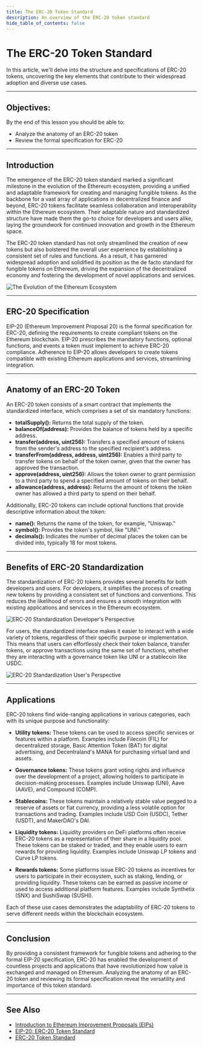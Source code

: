 ```yaml
---
title: The ERC-20 Token Standard
description: An overview of the ERC-20 token standard
hide_table_of_contents: false
---
```


# The ERC-20 Token Standard

In this article, we'll delve into the structure and specifications of ERC-20 tokens, uncovering the key elements that contribute to their widespread adoption and diverse use cases.

---

## Objectives:

By the end of this lesson you should be able to:

- Analyze the anatomy of an ERC-20 token
- Review the formal specification for ERC-20

---

## Introduction

The emergence of the ERC-20 token standard marked a significant milestone in the evolution of the Ethereum ecosystem, providing a unified and adaptable framework for creating and managing fungible tokens. As the backbone for a vast array of applications in decentralized finance and beyond, ERC-20 tokens facilitate seamless collaboration and interoperability within the Ethereum ecosystem. Their adaptable nature and standardized structure have made them the go-to choice for developers and users alike, laying the groundwork for continued innovation and growth in the Ethereum space.

The ERC-20 token standard has not only streamlined the creation of new tokens but also bolstered the overall user experience by establishing a consistent set of rules and functions. As a result, it has garnered widespread adoption and solidified its position as the de facto standard for fungible tokens on Ethereum, driving the expansion of the decentralized economy and fostering the development of novel applications and services.

![The Evolution of the Ethereum Ecosystem](/images/learn/erc-20/evolution-eth-erc20.png)

---

## ERC-20 Specification

EIP-20 (Ethereum Improvement Proposal 20) is the formal specification for ERC-20, defining the requirements to create compliant tokens on the Ethereum blockchain. EIP-20 prescribes the mandatory functions, optional functions, and events a token must implement to achieve ERC-20 compliance. Adherence to EIP-20 allows developers to create tokens compatible with existing Ethereum applications and services, streamlining integration.

---

## Anatomy of an ERC-20 Token

An ERC-20 token consists of a smart contract that implements the standardized interface, which comprises a set of six mandatory functions:

- **totalSupply():** Returns the total supply of the token.
- **balanceOf(address):** Provides the balance of tokens held by a specific address.
- **transfer(address, uint256):** Transfers a specified amount of tokens from the sender's address to the specified recipient's address.
- **transferFrom(address, address, uint256):** Enables a third party to transfer tokens on behalf of the token owner, given that the owner has approved the transaction.
- **approve(address, uint256):** Allows the token owner to grant permission to a third party to spend a specified amount of tokens on their behalf.
- **allowance(address, address):** Returns the amount of tokens the token owner has allowed a third party to spend on their behalf.

Additionally, ERC-20 tokens can include optional functions that provide descriptive information about the token:

- **name():** Returns the name of the token, for example, "Uniswap."
- **symbol():** Provides the token's symbol, like "UNI."
- **decimals():** Indicates the number of decimal places the token can be divided into, typically 18 for most tokens.

---

## Benefits of ERC-20 Standardization

The standardization of ERC-20 tokens provides several benefits for both developers and users. For developers, it simplifies the process of creating new tokens by providing a consistent set of functions and conventions. This reduces the likelihood of errors and ensures a smooth integration with existing applications and services in the Ethereum ecosystem.

![ERC-20 Standardization Developer's Perspective](/images/learn/erc-20/erc20-dev-perspective.png)

For users, the standardized interface makes it easier to interact with a wide variety of tokens, regardless of their specific purpose or implementation. This means that users can effortlessly check their token balance, transfer tokens, or approve transactions using the same set of functions, whether they are interacting with a governance token like UNI or a stablecoin like USDC.

![ERC-20 Standardization User's Perspective](/images/learn/erc-20/erc20-user-perspective.png)

---

## Applications

ERC-20 tokens find wide-ranging applications in various categories, each with its unique purpose and functionality:

- **Utility tokens:** These tokens can be used to access specific services or features within a platform. Examples include Filecoin (FIL) for decentralized storage, Basic Attention Token (BAT) for digital advertising, and Decentraland's MANA for purchasing virtual land and assets.

- **Governance tokens:** These tokens grant voting rights and influence over the development of a project, allowing holders to participate in decision-making processes. Examples include Uniswap (UNI), Aave (AAVE), and Compound (COMP).

- **Stablecoins:** These tokens maintain a relatively stable value pegged to a reserve of assets or fiat currency, providing a less volatile option for transactions and trading. Examples include USD Coin (USDC), Tether (USDT), and MakerDAO's DAI.

- **Liquidity tokens:** Liquidity providers on DeFi platforms often receive ERC-20 tokens as a representation of their share in a liquidity pool. These tokens can be staked or traded, and they enable users to earn rewards for providing liquidity. Examples include Uniswap LP tokens and Curve LP tokens.

- **Rewards tokens:** Some platforms issue ERC-20 tokens as incentives for users to participate in their ecosystem, such as staking, lending, or providing liquidity. These tokens can be earned as passive income or used to access additional platform features. Examples include Synthetix (SNX) and SushiSwap (SUSHI).

Each of these use cases demonstrates the adaptability of ERC-20 tokens to serve different needs within the blockchain ecosystem.

---

## Conclusion

By providing a consistent framework for fungible tokens and adhering to the formal EIP-20 specification, ERC-20 has enabled the development of countless projects and applications that have revolutionized how value is exchanged and managed on Ethereum. Analyzing the anatomy of an ERC-20 token and reviewing its formal specification reveal the versatility and importance of this token standard.

---

## See Also

- [Introduction to Ethereum Improvement Proposals (EIPs)](https://ethereum.org/en/eips/)
- [EIP-20: ERC-20 Token Standard](https://eips.ethereum.org/EIPS/eip-20)
- [ERC-20 Token Standard](https://ethereum.org/en/developers/docs/standards/tokens/erc-20/)
